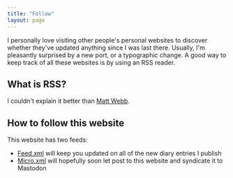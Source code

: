 ```yaml
---
title: "Follow"
layout: page
---
```

I personally love visiting other people's personal websites to discover whether they've updated anything since I was last there. Usually, I'm pleasantly surprised by a new port, or a typographic change. A good way to keep track of all these websites is by using an RSS reader.

## What is RSS?
I couldn't explain it better than [Matt Webb](https://aboutfeeds.com/).

## How to follow this website
This website has two feeds: 
- [Feed.xml](/feed.xml) will keep you updated on all of the new diary entries I publish
- [Micro.xml](/micro.xml) will hopefully soon let post to this website and syndicate it to Mastodon